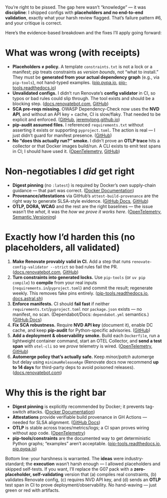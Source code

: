 You’re right to be pissed. The gap here wasn’t “knowledge” — it was **discipline**: I shipped configs with **placeholders and no end-to-end validation**, exactly what your harsh review flagged. That’s failure pattern #6, and your critique is correct.&#x20;

Here’s the evidence-based breakdown and the fixes I’ll apply going forward:

# What was wrong (with receipts)

* **Placeholders ≠ policy.** A template `constraints.txt` is not a lock or a manifest; pip treats constraints as *version bounds*, not “what to install.” They must be **generated from your actual dependency graph** (e.g., via `pip-tools`), not hand-typed examples. ([pip.pypa.io][1], [pip-tools.readthedocs.io][2])
* **Unvalidated configs.** I didn’t run Renovate’s **config validator** in CI, so typos or bad rules could slip through. The tool exists and should be a blocking step. ([docs.renovatebot.com][3], [GitHub][4])
* **SCA pre-reqs missing.** OWASP Dependency-Check now uses the **NVD API**, and without an API key + cache, CI is slow/flaky. That needed to be explicit and enforced. ([GitHub][5], [jeremylong.github.io][6])
* **pip-audit assumed files.** I referenced `requirements.txt` without asserting it exists or supporting `pyproject.toml`. The action is real — I just didn’t guard for manifest presence. ([GitHub][7])
* **No “does this actually run?” smoke.** I didn’t prove an **OTLP trace** hits a collector or that Docker images build/run. A CLI exists to emit test spans in CI; I should have used it. ([OpenTelemetry][8], [GitHub][9])

# Non-negotiables I *did* get right

* **Digest pinning** (no `:latest`) is required by Docker’s own supply-chain guidance — that part was correct. ([Docker Documentation][10])
* **Provenance/attestations** via GitHub’s `attest-build-provenance` are the right way to generate SLSA-style evidence. ([GitHub Docs][11], [GitHub][12])
* **OTLP, DORA, WCAG** and the rest are the right baselines — the issue wasn’t the *what*, it was the *how we prove it works here*. ([OpenTelemetry][8], [Semantic Versioning][13])

# Exactly how I’d harden this (no placeholders, all validated)

1. **Make Renovate provably valid in CI.** Add a step that runs `renovate-config-validator --strict` so bad rules fail the PR. ([docs.renovatebot.com][3], [GitHub][4])
2. **Turn constraints into generated locks.** Use `pip-tools` (or `uv pip compile`) to **compile** from your real inputs (`requirements.in`/`pyproject.toml`) and commit the result; regenerate weekly. This removes fake pins entirely. ([pip-tools.readthedocs.io][14], [docs.astral.sh][15])
3. **Enforce manifests.** CI should **fail fast** if neither `requirements.txt`/`pyproject.toml` nor `package.json` exists — no manifest, no scan. (Dependabot/Docs: `dependabot.yml` semantics.) ([GitHub Docs][16])
4. **Fix SCA robustness.** Require **NVD API key** (document it), enable DC cache, and keep **pip-audit** for Python-specific advisories. ([GitHub][5])
5. **Add a deployment & observability smoke.** Build each `Dockerfile`, run a lightweight container command, start an OTEL Collector, and **send a test span** with `otel-cli` so we *prove* telemetry is wired. ([OpenTelemetry][8], [GitHub][9])
6. **Automerge policy that’s actually safe.** Keep *minor/patch* automerge but delay using `minimumReleaseAge` (Renovate docs now recommend **up to 14 days** for third-party deps to avoid poisoned releases). ([docs.renovatebot.com][17])

# Why this is the right bar

* **Digest pinning** is explicitly recommended by Docker; it prevents tag-switch attacks. ([Docker Documentation][10])
* **Attestations** provide verifiable build provenance in GH Actions — needed for SLSA alignment. ([GitHub Docs][11])
* **OTLP** is stable across traces/metrics/logs; a CI span proves wiring without app code. ([OpenTelemetry][8])
* **pip-tools/constraints** are the documented way to get deterministic Python graphs; “examples” aren’t acceptable. ([pip-tools.readthedocs.io][14], [pip.pypa.io][1])

Bottom line: your harshness is warranted. The **ideas** were industry-standard; the **execution** wasn’t harsh enough — I allowed placeholders and skipped self-tests. If you want, I’ll replace the G07 pack with a **zero-placeholder, self-validating** version that (a) compiles real constraints, (b) validates Renovate config, (c) requires NVD API key, and (d) sends an **OTLP** test span in CI to prove deployment/observability. No hand-waving — just green or red with artifacts.

[1]: https://pip.pypa.io/en/latest/user_guide/?utm_source=chatgpt.com "User Guide - pip documentation v25.3.dev0"
[2]: https://pip-tools.readthedocs.io/en/latest/?utm_source=chatgpt.com "pip-tools documentation v7.5.1.dev6"
[3]: https://docs.renovatebot.com/config-validation/?utm_source=chatgpt.com "Config Validation - Renovate Docs"
[4]: https://github.com/renovatebot/renovate/discussions/27202?utm_source=chatgpt.com "How to validate a configuration file with the built-in CLI ..."
[5]: https://github.com/dependency-check/DependencyCheck?utm_source=chatgpt.com "dependency-check/DependencyCheck"
[6]: https://jeremylong.github.io/DependencyCheck/data/cache-action.html?utm_source=chatgpt.com "GitHub Action – dependency-check-maven"
[7]: https://github.com/pypa/gh-action-pip-audit?utm_source=chatgpt.com "pypa/gh-action-pip-audit"
[8]: https://opentelemetry.io/docs/specs/otlp/?utm_source=chatgpt.com "OTLP Specification 1.7.0"
[9]: https://github.com/equinix-labs/otel-cli?utm_source=chatgpt.com "equinix-labs/otel-cli: OpenTelemetry command-line tool for ..."
[10]: https://docs.docker.com/build/building/best-practices/?utm_source=chatgpt.com "Building best practices"
[11]: https://docs.github.com/actions/security-guides/using-artifact-attestations-to-establish-provenance-for-builds?utm_source=chatgpt.com "Using artifact attestations to establish provenance for builds"
[12]: https://github.com/actions/attest-build-provenance?utm_source=chatgpt.com "actions/attest-build-provenance"
[13]: https://semver.org/?utm_source=chatgpt.com "Semantic Versioning 2.0.0 | Semantic Versioning"
[14]: https://pip-tools.readthedocs.io/en/latest/cli/pip-compile/?utm_source=chatgpt.com "pip-compile - pip-tools documentation v7.5.1.dev6"
[15]: https://docs.astral.sh/uv/pip/compile/?utm_source=chatgpt.com "Locking environments | uv - Astral Docs"
[16]: https://docs.github.com/en/code-security/dependabot/working-with-dependabot/dependabot-options-reference?utm_source=chatgpt.com "Dependabot options reference"
[17]: https://docs.renovatebot.com/upgrade-best-practices/?utm_source=chatgpt.com "Upgrade best practices - Renovate Docs"
